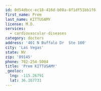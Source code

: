 ```yaml
---
id: 0d54dbcc-ec18-416d-b08a-8f1df51bb1f6
first_name: Prem
last_name: KITTUSAMY
license: M.D.
services:
  - cardiovascular-diseases
category: doctors
address: '401 N Buffalo Dr  Ste 100'
city: 'Las Vegas'
state: NV
zip: '89145'
phone: 702-254-5004
title: 'Prem KITTUSAMY'
_geoloc:
  lng: -115.26791
  lat: 36.167731
---
```

